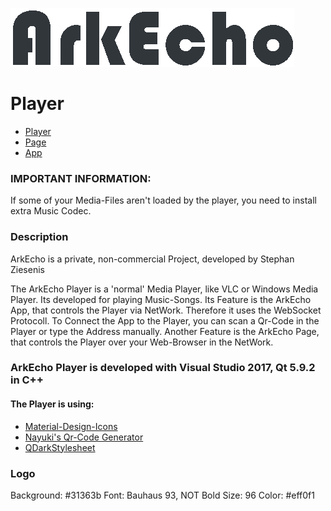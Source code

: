 ![Logo](player/arkecho_player/Resources/arkecho_logo/arkecho_logo_whole_dark.png)

# Player

- [Player](https://github.com/stephan-z/arkecho_player)
- [Page](https://github.com/stephan-z/arkecho_page)
- [App](https://github.com/stephan-z/arkecho_app)

### IMPORTANT INFORMATION:
If some of your Media-Files aren't loaded by the player, you need to install extra Music Codec.

### Description
ArkEcho is a private, non-commercial Project, developed by Stephan Ziesenis

The ArkEcho Player is a 'normal' Media Player, like VLC or Windows Media Player. Its developed for playing Music-Songs.
Its Feature is the ArkEcho App, that controls the Player via NetWork. Therefore it uses the WebSocket Protocoll.
To Connect the App to the Player, you can scan a Qr-Code in the Player or type the Address manually.
Another Feature is the ArkEcho Page, that controls the Player over your Web-Browser in the NetWork.

### ArkEcho Player is developed with Visual Studio 2017, Qt 5.9.2 in C++
#### The Player is using:
- [Material-Design-Icons](https://github.com/google/material-design-icons)
- [Nayuki's Qr-Code Generator](https://github.com/nayuki/QR-Code-generator)
- [QDarkStylesheet](https://github.com/ColinDuquesnoy/QDarkStyleSheet)

### Logo
Background:	#31363b
Font:		Bauhaus 93, NOT Bold
Size:		96
Color:		#eff0f1
